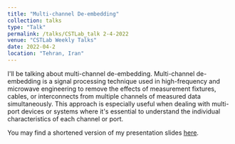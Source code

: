 ```yaml
---
title: "Multi-channel De-embedding"
collection: talks
type: "Talk"
permalink: /talks/CSTLab_talk 2-4-2022
venue: "CSTLab Weekly Talks"
date: 2022-04-2
location: "Tehran, Iran"
---
```



I'll be talking about multi-channel de-embedding. Multi-channel de-embedding is a signal processing technique used in high-frequency and microwave engineering to remove the effects of measurement fixtures, cables, or interconnects from multiple channels of measured data simultaneously. This approach is especially useful when dealing with multi-port devices or systems where it's essential to understand the individual characteristics of each channel or port.

You may find a shortened version of my presentation slides [here](https://MiladSeyedi.github.io/files/L-2L-multichannel.pdf).
